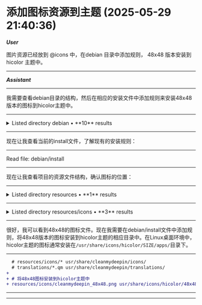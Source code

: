 <!-- Generated by SpecStory -->

# 添加图标资源到主题 (2025-05-29 21:40:36)

_**User**_

图片资源已经放到 @icons  中，在debian 目录中添加规则， 48x48  版本安装到 hicolor 主题中。

---

_**Assistant**_



---

我需要查看debian目录的结构，然后在相应的安装文件中添加规则来安装48x48版本的图标到hicolor主题中。

---

<details>
            <summary>Listed directory debian • **10** results</summary>
        
| Name |
|-------|
| 📄 `changelog` |
| 📄 `control` |
| 📄 `install` |
| 📄 `rules` |
| 📄 `files` |
| 📄 `cleanmydeepin.substvars` |
| 📁 `cleanmydeepin` |
| 📁 `.debhelper` |
| 📄 `cleanmydeepin.debhelper.log` |
| 📄 `debhelper-build-stamp` |

</details>

---

现在让我查看当前的install文件，了解现有的安装规则：

---

Read file: debian/install

---

现在让我查看项目的资源文件结构，确认图标的位置：

---

<details>
            <summary>Listed directory resources • **1** results</summary>
        
| Name |
|-------|
| 📁 `icons` |

</details>

---

<details>
            <summary>Listed directory resources/icons • **3** results</summary>
        
| Name |
|-------|
| 📄 `cleanmydeepin_48x48.png` |
| 📄 `cleanmydeepin_640x640.png` |
| 📄 `cleanmydeepin_1080x1080.png` |

</details>

---

很好，我可以看到48x48的图标文件。现在我需要在debian/install文件中添加规则，将48x48版本的图标安装到hicolor主题的相应目录中。在Linux桌面环境中，hicolor主题的图标通常安装在`/usr/share/icons/hicolor/SIZE/apps/`目录下。

---

```diff
  # resources/icons/* usr/share/cleanmydeepin/icons/
  # translations/*.qm usr/share/cleanmydeepin/translations/
+ 
+ # 将48x48图标安装到hicolor主题中
+ resources/icons/cleanmydeepin_48x48.png usr/share/icons/hicolor/48x48/apps/
```

---



---

